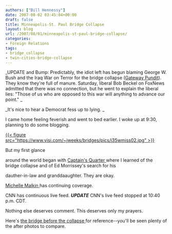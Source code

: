 ```yaml
---
authors: ["Bill Hennessy"]
date: 2007-08-02 03:45:04+00:00
draft: false
title: Minneapolis-St. Paul Bridge Collapse
layout: blog
url: /2007/08/01/minneapolis-st-paul-bridge-collapse/
categories:
- Foreign Relations
tags:
- bridge_collapse
- twin-cities-bridge-collapse
---
```


_UPDATE and Bump:  Predictably, the idiot left has begun blaming George W. Bush and the Iraq War on Terror for the bridge collapse ([Gateway Pundit](https://gatewaypundit.blogspot.com/2007/08/moonbats-blame-bushs-war-for-mn-bridge.html)).  They know they're full of manure.  Saturday, liberal Bob Beckel on FoxNews admitted that there was no connection, but he went to explain the liberal lies:  "Those of us who are opposed to this war will anything to advance our point."  _




_It's nice to hear a Democrat fess up to lying.   _




I came home feeling feverish and went to bed earlier.  I woke up at 9:30, planning to do some blogging.




[{{< figure src="https://www.visi.com/~jweeks/bridges/pics/i35wmiss02.jpg" >}}
](https://www.visi.com/~jweeks/bridges/pages/ms16.html)




But my first glance




around the world began with [Captain's Quarter ](https://www.captainsquartersblog.com/mt/archives/010703.php)where I learned of the bridge collapse and of Ed Morrissey's search for his




dauther-in-law and granddaaughter. They are okay.




[Michelle Malkin ](https://michellemalkin.com/2007/08/01/minneapolis-bridge-collapse/)has continuing coverage.




CNN has continuous live feed. ***UPDATE*** CNN's live feed stopped at 10:40 p.m. CDT.




Nothing else deserves comment. This deserves only my prayers.




Here's [the bridge before the collapse ](https://www.visi.com/~jweeks/bridges/pages/ms16.html)for reference--you'll be seen plenty of the after photos to compare.



